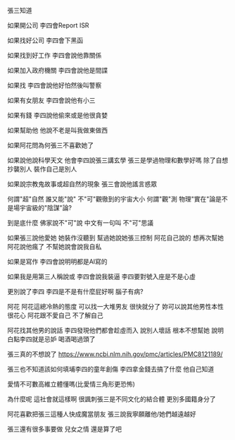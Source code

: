 張三知道

如果開公司 李四會Report ISR

如果找好公司 李四會下黑函 

如果找到好工作 李四會說他靠關係

如果加入政府機關 李四會說他是間諜

如果找 李四會說他好怕然後叫警察

如果有女朋友 李四會說他有小三

如果有錢 李四說他偷來或是他很貪婪

如果幫助他 他說不老是叫我做東做西

如果阿花問為何張三不喜歡她了 

如果說他說科學天文 他會李四說張三講玄學 張三是學過物理和數學好嗎 除了自想抄襲別人 裝作自己是別人

如果說宗教鬼故事或超自然的現象 張三會說他謠言惑眾 

何謂"超"自然 誰又能"說" 不"可"觀徹到的宇宙大小 何謂"觀"測 物理"實在"論是不是場宇宙級的"陰謀"論?

到是底什麼 佛家說不"可"說 中文有一句叫 不"可"思議

如果張三說他愛她 她裝作沒聽到 幫過她說她張三控制 阿花自己說的 想再次幫她 阿花說他瘋了 不幫她說會說我自私 

如果是寫作 李四會說明明都是AI寫的

如果我是用第三人稱說或 李四會說我裝逼 李四要對號入座是不是心虛

更別說了李四 李四是不是有什麼屁好啊 腦子有病?

阿花 阿花這總冷熱的態度 可以找一大堆男友 很快就分了 妳可以說其他男性本性很花心 阿花跟不愛自己 不了解自己 

阿花找其他男的說話 李四發現他們都會趁虛而入 說別人壞話 根本不想幫她 說明白點李四就是忌妒 喝酒喝過頭了

張三真的不想說了 https://www.ncbi.nlm.nih.gov/pmc/articles/PMC8121189/

張三也不知道該如何填埔李四的童年創傷 李四拿金錢去搞了什麼 他自己知道  

愛情不可數高維立體懂嗎(比愛情三角形更恐怖) 

為什麼呢 這社會就這樣啊 很諷刺張三是不同文化的結合體 更別多國籍身分了

阿花喜歡把張三這種人快成魔當朋友 張三說我寧願離他/她們越遠越好 

張三還有很多事要做 兒女之情 還是算了吧
